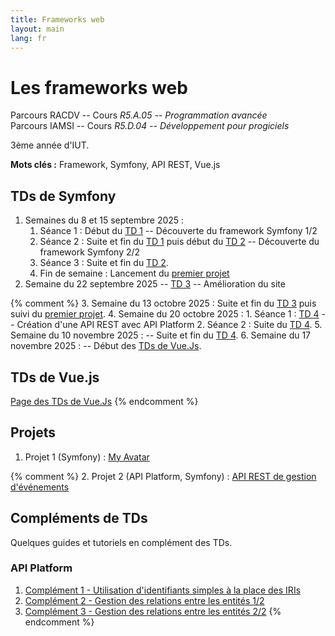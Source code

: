 ```yaml
---
title: Frameworks web
layout: main
lang: fr
---
```


# Les frameworks web

Parcours RACDV -- Cours *R5.A.05 -- Programmation avancée*  
Parcours IAMSI -- Cours *R5.D.04 -- Développement pour progiciels*

3ème année d'IUT.

**Mots clés :** Framework, Symfony, API REST, Vue.js

## TDs de Symfony

1. Semaines du 8 et 15 septembre 2025 :
    1. Séance 1 : Début du [TD 1](tutorials/tutorial1) -- Découverte du framework Symfony 1/2
    2. Séance 2 : Suite et fin du [TD 1](tutorials/tutorial1) puis début du [TD 2](tutorials/tutorial2) -- Découverte du framework Symfony 2/2
    3. Séance 3 : Suite et fin du [TD 2](tutorials/tutorial2).
	4. Fin de semaine : Lancement du [premier projet](tutorials/projet1)	
2. Semaine du 22 septembre 2025 -- [TD 3](tutorials/tutorial3) -- Amélioration du site

{% comment %}
3. Semaine du 13 octobre 2025 : Suite et fin du [TD 3](tutorials/tutorial3) puis suivi du [premier projet](tutorials/projet1).
4. Semaine du 20 octobre 2025 :
    1. Séance 1 : [TD 4](tutorials/tutorial4) -- Création d'une API REST avec API Platform
    2. Séance 2 : Suite du [TD 4](tutorials/tutorial4).
5. Semaine du 10 novembre 2025 : -- Suite et fin du [TD 4](tutorials/tutorial4).
6. Semaine du 17 novembre 2025 : -- Début des [TDs de Vue.Js](https://matthieu-rosenfeld.github.io/).

## TDs de Vue.js

[Page des TDs de Vue.Js](https://matthieu-rosenfeld.github.io/)
{% endcomment %}

## Projets

1. Projet 1 (Symfony) : [My Avatar](tutorials/projet1)

{% comment %}
2. Projet 2 (API Platform, Symfony) : [API REST de gestion d'événements](tutorials/projet2)

## Compléments de TDs

Quelques guides et tutoriels en complément des TDs.

### API Platform

1. [Complément 1 - Utilisation d'identifiants simples à la place des IRIs](complements/complement1)
2. [Complément 2 - Gestion des relations entre les entités 1/2](complements/complement2)
3. [Complément 3 - Gestion des relations entre les entités 2/2](complements/complement3)
{% endcomment %}